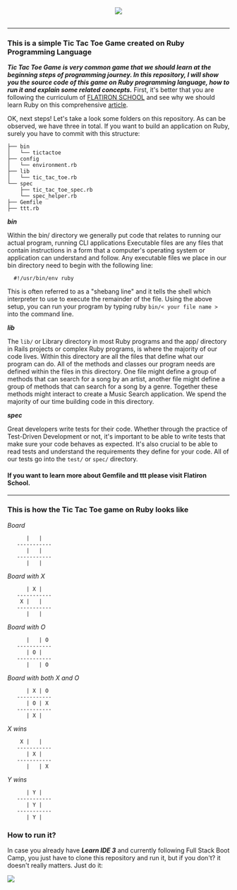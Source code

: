 <div align="center">
<img src="https://www.nascenia.com/wp-content/uploads/2014/05/Ruby-on-Rails-slider1-500x233.gif"><br><br>
</div>

-----------------

### This is a simple Tic Tac Toe Game created on Ruby Programming Language
***Tic Tac Toe Game is very common game that we should learn at the beginning steps of programming journey. In this repository, I will show you the source code of this game on Ruby programming language, how to run it and explain some related concepts.***
First, it's better that you are following the curriculum of [FLATIRON SCHOOL](https://flatironschool.com/) and see why we should learn Ruby on this comprehensive [article](https://medium.com/learn-love-code/why-teach-ruby-bac8416c77ba).

OK, next steps! Let's take a look some folders on this repository.
As can be observed, we have three in total. If you want to build an application on Ruby, surely you have to commit with this structure:
```code
├── bin
│   └── tictactoe
├── config
│   └── environment.rb
├── lib
│   └── tic_tac_toe.rb
└── spec
    ├── tic_tac_toe_spec.rb
    └── spec_helper.rb
├── Gemfile    
├── ttt.rb 
```
***bin***

Within the bin/ directory we generally put code that relates to running our actual program, running CLI applications
Executable files are any files that contain instructions in a form that a computer's operating system or application can understand and follow. Any executable files we place in our bin directory need to begin with the following line:
```
  #!/usr/bin/env ruby
```
This is often referred to as a "shebang line" and it tells the shell which interpreter to use to execute the remainder of the file.
Using the above setup, you can run your program by typing ruby ```bin/< your file name >``` into the command line.

***lib***

The ```lib/``` or Library directory in most Ruby programs and the app/ directory in Rails projects or complex Ruby programs, is where the majority of our code lives. Within this directory are all the files that define what our program can do. All of the methods and classes our program needs are defined within the files in this directory. One file might define a group of methods that can search for a song by an artist, another file might define a group of methods that can search for a song by a genre. Together these methods might interact to create a Music Search application. We spend the majority of our time building code in this directory.

***spec***

Great developers write tests for their code. Whether through the practice of Test-Driven Development or not, it's important to be able to write tests that make sure your code behaves as expected. It's also crucial to be able to read tests and understand the requirements they define for your code. All of our tests go into the ```test/``` or ```spec/``` directory.

#### If you want to learn more about Gemfile and ttt please visit Flatiron School.
------------------
### This is how the Tic Tac Toe game on Ruby looks like
<i>Board</i>
```
      |   |   
   -----------
      |   |   
   -----------
      |   |   
```
<i>Board with X</i>
```
      | X |   
   -----------
    X |   |   
   -----------
      |   |   
```
<i>Board with O</i>
```
      |   | O  
   -----------
      | O |   
   -----------
      |   | O  
```
<i>Board with both X and O</i>
```
      | X | O  
   -----------
      | O | X   
   -----------
      | X |   
```
<i>X wins</i>
```
    X |   |   
   -----------
      | X |   
   -----------
      |   | X 
```
<i>Y wins</i>
```
      | Y |   
   -----------
      | Y |   
   -----------
      | Y | 
```

### How to run it?
In case you already have ***Learn IDE 3*** and currently following Full Stack Boot Camp, you just have to clone this repository and run it, but if you don't? it doesn't really matters. Just do it:

![](https://github.com/namvdo/Tic-Tac-Toe-on-Ruby/blob/master/lib/Jan-29-2019%2020-32-53.gif)


